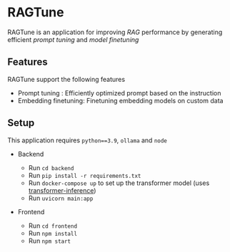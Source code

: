 # RAGTune
RAGTune is an application for improving _RAG_ performance by generating efficient _prompt tuning_ and _model finetuning_

## Features
RAGTune support the following features
- Prompt tuning : Efficiently optimized prompt based on the instruction
- Embedding finetuning: Finetuning embedding models on custom data

## Setup
This application requires `python==3.9`, `ollama` and `node`
- Backend
    - Run `cd backend `
    - Run `pip install -r requirements.txt`
    - Run `docker-compose up` to set up the transformer model (uses [transformer-inference](https://hub.docker.com/r/semitechnologies/transformers-inference))
    - Run `uvicorn main:app`

- Frontend
    - Run `cd frontend`
    - Run `npm install`
    - Run `npm start`
